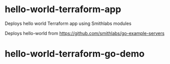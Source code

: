 # hello-world-terraform-app
Deploys hello world Terraform app using Smithlabs modules

Deploys hello-world from
https://github.com/smithlabs/go-example-servers
# hello-world-terraform-go-demo
